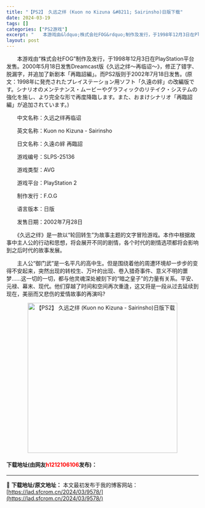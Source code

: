 ```yaml
---
title: "【PS2】 久远之绊 (Kuon no Kizuna &#8211; Sairinsho)日版下载"
date: 2024-03-19
tags: []
categories: ["PS2游戏"]
excerpt: "　　本游戏由&ldquo;株式会社FOG&rdquo;制作及发行，于1998年12月3日在PlayStation平台发售。2000年5月18日发售Dreamcast版《久远之绊～再临诏～》，修正了错字、脱漏字，并追加了新剧本「再臨詔編」。而PS2版则于2002年7月18日发售。(原文：1998年に発&hellip;"
layout: post
---
```


 <p>　　本游戏由&ldquo;株式会社FOG&rdquo;制作及发行，于1998年12月3日在PlayStation平台发售。2000年5月18日发售Dreamcast版《久远之绊～再临诏～》，修正了错字、脱漏字，并追加了新剧本「再臨詔編」。而PS2版则于2002年7月18日发售。(原文：1998年に発売されたプレイステーション用ソフト「久遠の絆」の改編版です。シナリオのメンテナンス・ムービーやグラフィックのリテイク・システムの強化を施し、より完全な形で再度降臨します。また、おまけシナリオ「再臨詔編」が追加されています。)</p> <p>　　中文名称：久远之绊再临诏</p> <p>　　英文名称：Kuon no Kizuna - Sairinsho</p> <p>　　日文名称：久遠の絆 再臨詔</p> <p>　　游戏编号：SLPS-25136</p> <p>　　游戏类型：AVG</p> <p>　　游戏平台：PlayStation 2</p> <p>　　制作发行：F.O.G</p> <p>　　语言版本：日版</p> <p>　　发售日期：2002年7月28日</p> <p>　　《久远之绊》是一款以&ldquo;轮回转生&rdquo;为故事主题的文字冒险游戏。本作中根据故事中主人公的行动和思想，将会展开不同的剧情，各个时代的剧情选项都将会影响到之后时代的故事发展。</p> <p>　　主人公&ldquo;御门武&rdquo;是一名平凡的高中生。但是围绕着他的周遭环境却一步步的变得不安起来，突然出现的转校生、万叶的出现、卷入猎奇事件、意义不明的噩梦&hellip;&hellip;这一切的一切，都与他灵魂深处被刻下的&ldquo;暗之皇子&rdquo;的力量有关系。平安、元禄、幕末、现代。他们穿越了时间和空间再次重逢，这又将是一段从过去延续到现在，美丽而又悲伤的爱情故事的再演吗?</p> <p align="center"><img align="" border="0" src="https://lad.sfcrom.cn/wp-content/uploads/2024/03/20240319_65f99887e9858.jpg" width="392" alt="【PS2】 久远之绊 (Kuon no Kizuna - Sairinsho)日版下载" /></p> <p><h4>下载地址(由网友<font color="red">h1212106106</font>发布)：</h4></p> 

---
📖 **下载地址/原文地址：** 本文最初发布于我的博客网站：[https://lad.sfcrom.cn/2024/03/9578/](https://lad.sfcrom.cn/2024/03/9578/)
